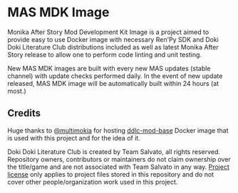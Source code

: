 # MAS MDK Image

Monika After Story Mod Development Kit Image is a project aimed to provide easy
to use Docker image with necessary Ren'Py SDK and Doki Doki Literature Club
distributions included as well as latest Monika After Story release to allow one
to perform code linting and unit testing.

New MAS MDK images are built with every new MAS updates (stable channel) with
update checks performed daily. In the event of new update released, MAS MDK
image will be automatically built within 24 hours (at most.)

## Credits

Huge thanks to [@multimokia][1] for hosting [ddlc-mod-base][2] Docker image that
is used with this project and for the idea of it.

Doki Doki Literature Club is created by Team Salvato, all rights reserved.
Repository owners, contributors or maintainers do not claim ownership over the
title/game and are not associated with Team Salvato in any way. [Project license][3]
only applies to project files stored in this repository and do not cover other
people/organization work used in this project.


[1]: https://github.com/multimokia
[2]: https://hub.docker.com/r/multimokia/ddlc-mod-base
[3]: https://github.com/Friends-of-Monika/mas-mdk-image/blob/master/license.txt